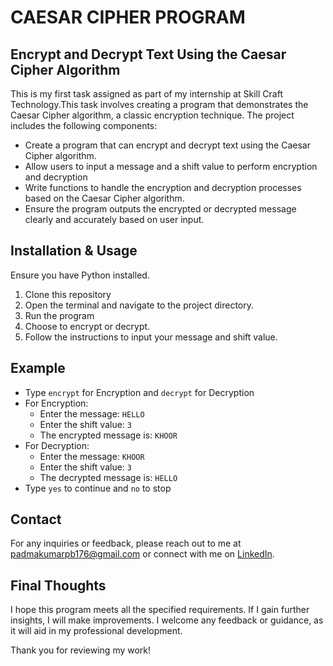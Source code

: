 # CAESAR CIPHER PROGRAM

## Encrypt and Decrypt Text Using the Caesar Cipher Algorithm


This is my first task assigned as part of my internship at Skill Craft Technology.This task involves creating a program that demonstrates the Caesar Cipher algorithm, a classic encryption technique. The project includes the following components:

- Create a program that can encrypt and decrypt text using the Caesar Cipher algorithm.
- Allow users to input a message and a shift value to perform encryption and decryption
- Write functions to handle the encryption and decryption processes based on the Caesar Cipher algorithm.
- Ensure the program outputs the encrypted or decrypted message clearly and accurately based on user input.

## Installation & Usage

Ensure you have Python installed.

1. Clone this repository
2. Open the terminal and navigate to the project directory.
3. Run the program
4. Choose to encrypt or decrypt.
5. Follow the instructions to input your message and shift value.

## Example

- Type `encrypt` for Encryption and `decrypt` for Decryption
- For Encryption:
  - Enter the message: `HELLO`
  - Enter the shift value: `3`
  - The encrypted message is: `KHOOR`
- For Decryption:
  - Enter the message: `KHOOR`
  - Enter the shift value: `3`
  - The decrypted message is: `HELLO`
- Type `yes` to continue and `no` to stop

## Contact

For any inquiries or feedback, please reach out to me at [padmakumarpb176@gmail.com](mailto:padmakumarpb176@gmail.com) or connect with me on [LinkedIn](https://www.linkedin.com/in/padmakumarpb).


## Final Thoughts

I hope this program meets all the specified requirements. If I gain further insights, I will make improvements. I welcome any feedback or guidance, as it will aid in my professional development.

Thank you for reviewing my work!

